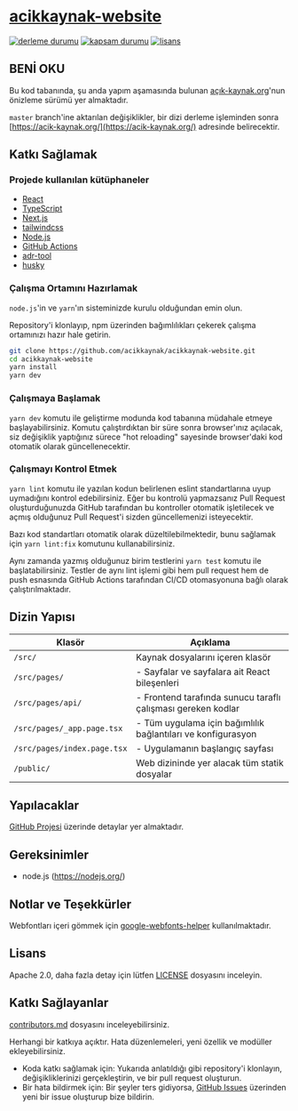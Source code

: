 # [acikkaynak-website](https://github.com/acikkaynak/acikkaynak-website)

[![derleme durumu][build-image]][build-url]
[![kapsam durumu][coverage-image]][coverage-url]
[![lisans][license-image]][license-url]

## BENİ OKU

Bu kod tabanında, şu anda yapım aşamasında bulunan
[açık-kaynak.org](https://acik-kaynak.org/)'nun önizleme sürümü yer almaktadır.

`master` branch'ine aktarılan değişiklikler, bir dizi derleme işleminden sonra
[https://acik-kaynak.org/](https://acik-kaynak.org/) adresinde belirecektir.

## Katkı Sağlamak

### Projede kullanılan kütüphaneler

- [React](https://reactjs.org/)
- [TypeScript](https://www.typescriptlang.org/)
- [Next.js](https://nextjs.org/)
- [tailwindcss](https://tailwindcss.com/)
- [Node.js](https://nodejs.org/)
- [GitHub Actions](https://github.com/features/actions)
- [adr-tool](https://github.com/keremciu/adr-tool)
- [husky](https://typicode.github.io/husky/)

### Çalışma Ortamını Hazırlamak

`node.js`'in ve `yarn`'ın sisteminizde kurulu olduğundan emin olun.

Repository'i klonlayıp, npm üzerinden bağımlılıkları çekerek çalışma ortamınızı
hazır hale getirin.

```sh
git clone https://github.com/acikkaynak/acikkaynak-website.git
cd acikkaynak-website
yarn install
yarn dev
```

### Çalışmaya Başlamak

`yarn dev` komutu ile geliştirme modunda kod tabanına müdahale etmeye
başlayabilirsiniz. Komutu çalıştırdıktan bir süre sonra browser'ınız açılacak,
siz değişiklik yaptığınız sürece "hot reloading" sayesinde browser'daki kod
otomatik olarak güncellenecektir.

### Çalışmayı Kontrol Etmek

`yarn lint` komutu ile yazılan kodun belirlenen eslint standartlarına uyup
uymadığını kontrol edebilirsiniz. Eğer bu kontrolü yapmazsanız Pull Request
oluşturduğunuzda GitHub tarafından bu kontroller otomatik işletilecek ve açmış
olduğunuz Pull Request'i sizden güncellemenizi isteyecektir.

Bazı kod standartları otomatik olarak düzeltilebilmektedir, bunu sağlamak için
`yarn lint:fix` komutunu kullanabilirsiniz.

Aynı zamanda yazmış olduğunuz birim testlerini `yarn test` komutu ile
başlatabilirsiniz. Testler de aynı lint işlemi gibi hem pull request hem de push
esnasında GitHub Actions tarafından CI/CD otomasyonuna bağlı olarak
çalıştırılmaktadır.

## Dizin Yapısı

| Klasör                      | Açıklama                                                     |
| --------------------------- | ------------------------------------------------------------ |
| `/src/`                     | Kaynak dosyalarını içeren klasör                             |
| `/src/pages/`               | - Sayfalar ve sayfalara ait React bileşenleri                |
| `/src/pages/api/`           | - Frontend tarafında sunucu taraflı çalışması gereken kodlar |
| `/src/pages/_app.page.tsx`  | - Tüm uygulama için bağımlılık bağlantıları ve konfigurasyon |
| `/src/pages/index.page.tsx` | - Uygulamanın başlangıç sayfası                              |
| `/public/`                  | Web dizininde yer alacak tüm statik dosyalar                 |

## Yapılacaklar

[GitHub Projesi](https://github.com/orgs/acikkaynak/projects/1) üzerinde
detaylar yer almaktadır.

## Gereksinimler

- node.js (https://nodejs.org/)

## Notlar ve Teşekkürler

Webfontları içeri gömmek için
[google-webfonts-helper](https://google-webfonts-helper.herokuapp.com/)
kullanılmaktadır.

## Lisans

Apache 2.0, daha fazla detay için lütfen [LICENSE](LICENSE) dosyasını inceleyin.

## Katkı Sağlayanlar

[contributors.md](contributors.md) dosyasını inceleyebilirsiniz.

Herhangi bir katkıya açıktır. Hata düzenlemeleri, yeni özellik ve modüller
ekleyebilirsiniz.

- Koda katkı sağlamak için: Yukarıda anlatıldığı gibi repository'i klonlayın,
  değişikliklerinizi gerçekleştirin, ve bir pull request oluşturun.
- Bir hata bildirmek için: Bir şeyler ters gidiyorsa,
  [GitHub Issues](https://github.com/acikkaynak/acikkaynak-website/issues)
  üzerinden yeni bir issue oluşturup bize bildirin.

[build-image]: https://github.com/acikkaynak/acikkaynak-website/workflows/CI/badge.svg
[build-url]: https://github.com/acikkaynak/acikkaynak-website/actions?workflow=CI
[coverage-image]: https://img.shields.io/codecov/c/github/acikkaynak/acikkaynak-website.svg?style=flat-square
[coverage-url]: https://codecov.io/gh/acikkaynak/acikkaynak-website
[license-image]: https://img.shields.io/github/license/acikkaynak/acikkaynak-website.svg?style=flat-square
[license-url]: https://github.com/acikkaynak/acikkaynak-website/blob/master/LICENSE
